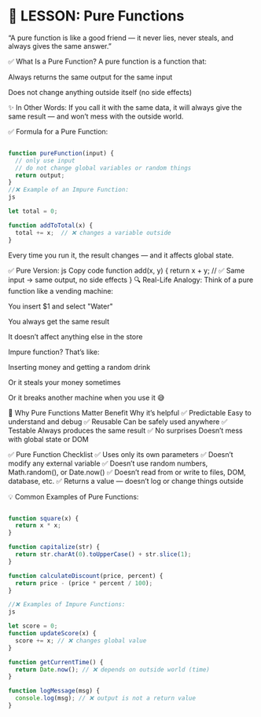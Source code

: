 # 🎯 LESSON: Pure Functions
“A pure function is like a good friend — it never lies, never steals, and always gives the same answer.”

✅ What Is a Pure Function?
A pure function is a function that:

Always returns the same output for the same input

Does not change anything outside itself (no side effects)

✨ In Other Words:
If you call it with the same data, it will always give the same result — and won’t mess with the outside world.

✅ Formula for a Pure Function:
```js

function pureFunction(input) {
  // only use input
  // do not change global variables or random things
  return output;
}
//❌ Example of an Impure Function:
js

let total = 0;

function addToTotal(x) {
  total += x;  // ❌ changes a variable outside
}
````
Every time you run it, the result changes — and it affects global state.

✅ Pure Version:
js
Copy code
function add(x, y) {
  return x + y; // ✅ Same input → same output, no side effects
}
🔍 Real-Life Analogy:
Think of a pure function like a vending machine:

You insert $1 and select "Water"

You always get the same result

It doesn’t affect anything else in the store

Impure function? That’s like:

Inserting money and getting a random drink

Or it steals your money sometimes

Or it breaks another machine when you use it 😅

🧠 Why Pure Functions Matter
Benefit	Why it’s helpful
✅ Predictable	Easy to understand and debug
✅ Reusable	Can be safely used anywhere
✅ Testable	Always produces the same result
✅ No surprises	Doesn’t mess with global state or DOM

✅ Pure Function Checklist
✅ Uses only its own parameters
✅ Doesn’t modify any external variable
✅ Doesn’t use random numbers, Math.random(), or Date.now()
✅ Doesn’t read from or write to files, DOM, database, etc.
✅ Returns a value — doesn’t log or change things outside

💡 Common Examples of Pure Functions:
```js

function square(x) {
  return x * x;
}

function capitalize(str) {
  return str.charAt(0).toUpperCase() + str.slice(1);
}

function calculateDiscount(price, percent) {
  return price - (price * percent / 100);
}

//❌ Examples of Impure Functions:
js

let score = 0;
function updateScore(x) {
  score += x; // ❌ changes global value
}

function getCurrentTime() {
  return Date.now(); // ❌ depends on outside world (time)
}

function logMessage(msg) {
  console.log(msg); // ❌ output is not a return value
}
```